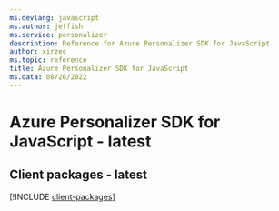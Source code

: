 ```yaml
---
ms.devlang: javascript
ms.author: jeffish
ms.service: personalizer
description: Reference for Azure Personalizer SDK for JavaScript
author: xirzec
ms.topic: reference
title: Azure Personalizer SDK for JavaScript
ms.data: 08/26/2022
---
```

# Azure Personalizer SDK for JavaScript - latest

## Client packages - latest
[!INCLUDE [client-packages](personalizer-client-index.md)]